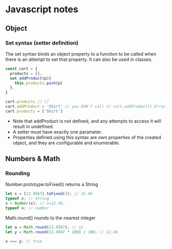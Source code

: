 # Javascript notes

## Object

### Set syntax (setter definition)

The set syntax binds an object property to a function to be called when there is an attempt to set that property. It can also be used in classes.

```js
const cart = {
  products = [],
  set addProduct(p){
    this.products.push(p)
  },
}

cart.products // []
cart.addProduct = 'Shirt' // you DON'T call it cart.addProduct() Error: not a function
cart.products = ['Shirt']
```

- Note that addProduct is not defined, and any attempts to access it will result in undefined.
- A setter must have exactly one parameter.
- Properties defined using this syntax are own properties of the created object, and they are configurable and enumerable.

## Numbers & Math

### Rounding

Number.prototype.toFixed() returns a String

```js
let x = (12.4567).toFixed(2); // 12.46
typeof x; // string
x = Number(x); // x=12.46,
typeof x; // number
```

Math.round() rounds to the nearest integer

```js
let a = Math.round(12.4567); // 12
let y = Math.round(12.4567 * 100) / 100; // 12.46
```

```js
x === y; // true
```
